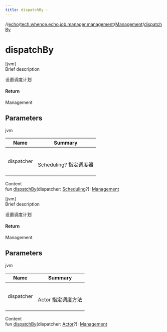 ```yaml
---
title: dispatchBy -
---
```

//[echo](../../index.md)/[tech.whence.echo.job.manager.management](../index.md)/[Management](index.md)/[dispatchBy](dispatch-by.md)



# dispatchBy  
[jvm]  
Brief description  


设置调度计划



#### Return  


Management



## Parameters  
  
jvm  
  
|  Name|  Summary| 
|---|---|
| dispatcher| <br><br>Scheduling? 指定调度器<br><br>
  
  
Content  
fun [dispatchBy](dispatch-by.md)(dispatcher: [Scheduling](../-scheduling/index.md)?): [Management](index.md)  


[jvm]  
Brief description  


设置调度计划



#### Return  


Management



## Parameters  
  
jvm  
  
|  Name|  Summary| 
|---|---|
| dispatcher| <br><br>Actor 指定调度方法<br><br>
  
  
Content  
fun [dispatchBy](dispatch-by.md)(dispatcher: [Actor](../-actor/index.md)?): [Management](index.md)  



